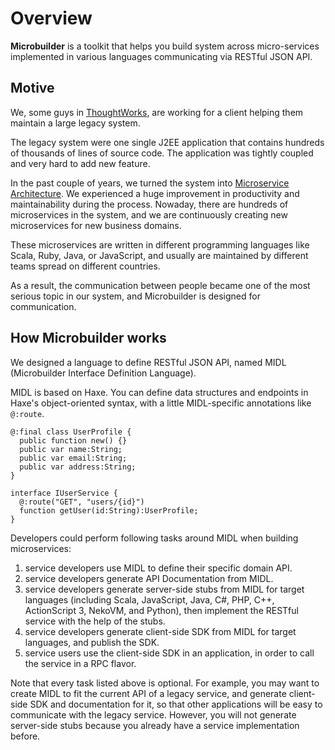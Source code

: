 # Overview

**Microbuilder** is a toolkit that helps you build system across micro-services
implemented in various languages communicating via RESTful JSON API.

## Motive

We, some guys in [ThoughtWorks](http://thoughtworks.com/), are working for a client
helping them maintain a large legacy system.

The legacy system were one single J2EE application that contains hundreds of thousands of lines of source code.
The application was tightly coupled and very hard to add new feature.

In the past couple of years,
we turned the system into [Microservice Architecture](http://martinfowler.com/articles/microservices.html).
We experienced a huge improvement in productivity and maintainability during the process.
Nowaday, there are hundreds of microservices in the system,
and we are continuously creating new microservices for new business domains.

These microservices are written in different programming languages
like Scala, Ruby, Java, or JavaScript,
and usually are maintained by different teams spread on different countries.

As a result, the communication between people became one of the most serious topic in our system,
and Microbuilder is designed for communication.

## How Microbuilder works

We designed a language to define RESTful JSON API,
named MIDL (Microbuilder Interface Definition Language).

MIDL is based on Haxe.
You can define data structures and endpoints in Haxe's object-oriented syntax,
with a little MIDL-specific annotations like `@:route`.

```
@:final class UserProfile {
  public function new() {}
  public var name:String;
  public var email:String;
  public var address:String;
}

interface IUserService {
  @:route("GET", "users/{id}")
  function getUser(id:String):UserProfile;
}
```

Developers could perform following tasks around MIDL when building microservices:

 1. service developers use MIDL to define their specific domain API.
 1. service developers generate API Documentation from MIDL.
 1. service developers generate server-side stubs from MIDL for target languages (including Scala, JavaScript, Java, C#, PHP, C++, ActionScript 3, NekoVM, and Python), then implement the RESTful service with the help of the stubs.
 1. service developers generate client-side SDK from MIDL for target languages, and publish the SDK.
 1. service users use the client-side SDK in an application, in order to call the service in a RPC flavor.

Note that every task listed above is optional.
For example, you may want to create MIDL to fit the current API of a legacy service,
and generate client-side SDK and documentation for it,
so that other applications will be easy to communicate with the legacy service.
However, you will not generate server-side stubs
because you already have a service implementation before.
